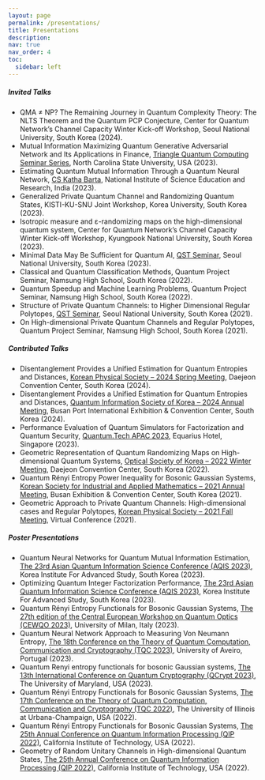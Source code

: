 ```yaml
---
layout: page
permalink: /presentations/
title: Presentations
description:
nav: true
nav_order: 4
toc:
  sidebar: left
---
```


##### Invited Talks
- QMA ≠ NP? The Remaining Journey in Quantum Complexity Theory: The NLTS Theorem and the Quantum PCP Conjecture, Center for Quantum Network’s Channel Capacity Winter Kick-off Workshop, Seoul National University, South Korea (2024).
- Mutual Information Maximizing Quantum Generative Adversarial Network and Its Applications in Finance, [Triangle Quantum Computing Seminar Series](https://quantum.ncsu.edu/quantum-seminars/), North Carolina State University, USA (2023).
- Estimating Quantum Mutual Information Through a Quantum Neural Network, [CS Katha Barta](https://www.niser.ac.in/~smishra/event/cskathabarta/archive/2024.html), National Institute of Science Education and Research, India (2023).
- Generalized Private Quantum Channel and Randomizing Quantum States, KISTI-KU-SNU Joint Workshop, Korea University, South Korea (2023).
- Isotropic measure and ε-randomizing maps on the high-dimensional quantum system, Center for Quantum Network’s Channel Capacity Winter Kick-off Workshop, Kyungpook National University, South Korea (2023).
- Minimal Data May Be Sufficient for Quantum AI, [QST Seminar](https://sites.google.com/view/team-qst/qst-seminar), Seoul National University, South Korea (2023).
- Classical and Quantum Classification Methods, Quantum Project Seminar, Namsung High School, South Korea (2022).
- Quantum Speedup and Machine Learning Problems, Quantum Project Seminar, Namsung High School, South Korea (2022).
- Structure of Private Quantum Channels: to Higher Dimensional Regular Polytopes, [QST Seminar](https://sites.google.com/view/team-qst/qst-seminar), Seoul National University, South Korea (2021).
- On High-dimensional Private Quantum Channels and Regular Polytopes, Quantum Project Seminar, Namsung High School, South Korea (2021).

##### Contributed Talks
- Disentanglement Provides a Unified Estimation for Quantum Entropies and Distances, [Korean Physical Society – 2024 Spring Meeting](https://www.kps.or.kr/conference/event/), Daejeon Convention Center, South Korea (2024).
- Disentanglement Provides a Unified Estimation for Quantum Entropies and Distances, [Quantum Information Society of Korea – 2024 Annual Meeting](https://www.qisk.or.kr/content/conferences/pre_reg_guide.php?id=33), Busan Port International Exhibition & Convention Center, South Korea (2024).
- Performance Evaluation of Quantum Simulators for Factorization and Quantum Security, [Quantum.Tech APAC 2023](https://quantumtechapac.wbresearch.com/), Equarius Hotel, Singapore (2023).
- Geometric Representation of Quantum Randomizing Maps on High-dimensional Quantum Systems, [Optical Society of Korea – 2022 Winter Meeting](https://www.osk.or.kr/conference/event/index.php?cfrid=23), Daejeon Convention Center, South Korea (2022).
- Quantum Rényi Entropy Power Inequality for Bosonic Gaussian Systems, [Korean Society for Industrial and Applied Mathematics – 2021 Annual Meeting](https://ksiam.org/Conference/ConferenceView.asp?AC=0&CODE=CC20210901&B_CATE=BBC1), Busan Exhibition & Convention Center, South Korea (2021).
- Geometric Approach to Private Quantum Channels: High-dimensional cases and Regular Polytopes, [Korean Physical Society – 2021 Fall Meeting](https://www.kps.or.kr/conference/event/index.php?cfrid=11), Virtual Conference (2021).

##### Poster Presentations
- Quantum Neural Networks for Quantum Mutual Information Estimation, [The 23rd Asian Quantum Information Science Conference (AQIS 2023)](http://aqis-conf.org/2023/), Korea Institute For Advanced Study, South Korea (2023).
- Optimizing Quantum Integer Factorization Performance, [The 23rd Asian Quantum Information Science Conference (AQIS 2023)](http://aqis-conf.org/2023/), Korea Institute For Advanced Study, South Korea (2023).
- Quantum Rényi Entropy Functionals for Bosonic Gaussian Systems, [The 27th edition of the Central European Workshop on Quantum Optics (CEWQO 2023)](https://cewqo20.fisica.unimi.it/), University of Milan, Italy (2023).
- Quantum Neural Network Approach to Measuring Von Neumann Entropy, [The 18th Conference on the Theory of Quantum Computation, Communication and Cryptography (TQC 2023)](https://squids.ch/tqc-2023/), University of Aveiro, Portugal (2023).
- Quantum Renyi entropy functionals for bosonic Gaussian systems, [The 13th International Conference on Quantum Cryptography (QCrypt 2023)](https://2023.qcrypt.net/), The University of Maryland, USA (2023).
- Quantum Rényi Entropy Functionals for Bosonic Gaussian Systems, [The 17th Conference on the Theory of Quantum Computation, Communication and Cryptography (TQC 2022)](https://tqc2022-conference.iquist.illinois.edu/), The University of Illinois at Urbana-Champaign, USA (2022).
- Quantum Rényi Entropy Functionals for Bosonic Gaussian Systems, [The 25th Annual Conference on Quantum Information Processing (QIP 2022)](https://qipconference.org/previousqips), California Institute of Technology, USA (2022).
- Geometry of Random Unitary Channels in High-dimensional Quantum States, [The 25th Annual Conference on Quantum Information Processing (QIP 2022)](https://qipconference.org/previousqips), California Institute of Technology, USA (2022).